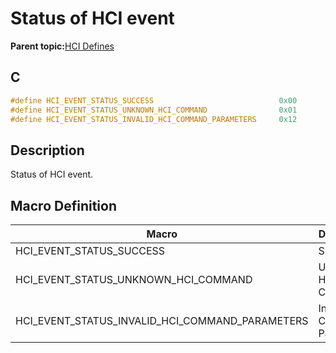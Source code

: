 # Status of HCI event

**Parent topic:**[HCI Defines](GUID-F6D48068-EBA0-425F-8502-413E95E3ABC0.md)

## C

```c
#define HCI_EVENT_STATUS_SUCCESS                            0x00
#define HCI_EVENT_STATUS_UNKNOWN_HCI_COMMAND                0x01
#define HCI_EVENT_STATUS_INVALID_HCI_COMMAND_PARAMETERS     0x12
```

## Description

Status of HCI event.

## Macro Definition

|Macro|Description|
|-----|-----------|
|HCI\_EVENT\_STATUS\_SUCCESS|Success.|
|HCI\_EVENT\_STATUS\_UNKNOWN\_HCI\_COMMAND|Unknown HCI Command.|
|HCI\_EVENT\_STATUS\_INVALID\_HCI\_COMMAND\_PARAMETERS|Invalid HCI Command Parameters.|

